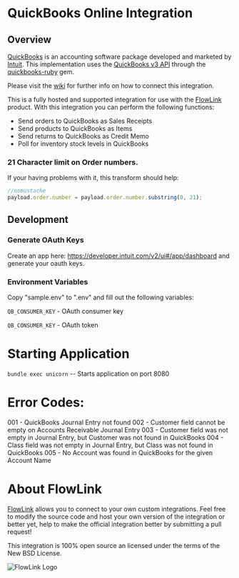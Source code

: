 # QuickBooks Online Integration

## Overview

[QuickBooks](http://quickbooks.intuit.com) is an accounting software package developed and marketed by [Intuit](http://www.intuit.com). This implementation uses the [QuickBooks v3 API](https://developer.intuit.com/apiexplorer?apiname=V3QBO) through the [quickbooks-ruby](https://github.com/ruckus/quickbooks-ruby) gem.

Please visit the [wiki](https://github.com/flowlink/quickbooks_integration/wiki)
for further info on how to connect this integration.

This is a fully hosted and supported integration for use with the [FlowLink](http://flowlink.io/)
product. With this integration you can perform the following functions:

* Send orders to QuickBooks as Sales Receipts
* Send products to QuickBooks as Items
* Send returns to QuickBooks as Credit Memo
* Poll for inventory stock levels in QuickBooks

### 21 Character limit on Order numbers.

If your having problems with it, this transform should help:
```javascript
//nomustache
payload.order.number = payload.order.number.substring(0, 21);
```

## Development

### Generate OAuth Keys

Create an app here: https://developer.intuit.com/v2/ui#/app/dashboard and generate your oauth keys.

### Environment Variables

Copy "sample.env" to ".env" and fill out the following variables:

`QB_CONSUMER_KEY` - OAuth consumer key

`QB_CONSUMER_KEY` - OAuth token

# Starting Application

`bundle exec unicorn` -- Starts application on port 8080

# Error Codes:
001 - QuickBooks Journal Entry not found
002 - Customer field cannot be empty on Accounts Receivable Journal Entry
003 - Customer field was not empty in Journal Entry, but Customer was not found in QuickBooks
004 - Class field was not empty in Journal Entry, but Class was not found in QuickBooks
005 - No Account was found in QuickBooks for the given Account Name

# About FlowLink

[FlowLink](http://flowlink.io/) allows you to connect to your own custom integrations.
Feel free to modify the source code and host your own version of the integration
or better yet, help to make the official integration better by submitting a pull request!

This integration is 100% open source an licensed under the terms of the New BSD License.

![FlowLink Logo](http://flowlink.io/wp-content/uploads/logo-1.png)
